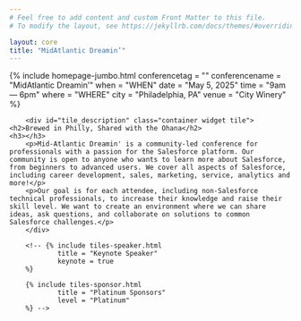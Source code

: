 ```yaml
---
# Feel free to add content and custom Front Matter to this file.
# To modify the layout, see https://jekyllrb.com/docs/themes/#overriding-theme-defaults

layout: core
title: "MidAtlantic Dreamin’"
---
```

<div class="container-flex">
        {% include homepage-jumbo.html
                conferencetag = ""
                conferencename = "MidAtlantic Dreamin’"
                when = "WHEN"
                date = "May 5, 2025"
                time = "9am &mdash; 6pm"
                where = "WHERE"
                city = "Philadelphia, PA"
                venue = "City Winery"
        %}

        <div id="tile_description" class="container widget tile">
	<h2>Brewed in Philly, Shared with the Ohana</h2>
	<h3></h3>
        <p>Mid-Atlantic Dreamin' is a community-led conference for professionals with a passion for the Salesforce platform. Our community is open to anyone who wants to learn more about Salesforce, from beginners to advanced users. We cover all aspects of Salesforce, including career development, sales, marketing, service, analytics and more!</p>
        <p>Our goal is for each attendee, including non-Salesforce technical professionals, to increase their knowledge and raise their skill level. We want to create an environment where we can share ideas, ask questions, and collaborate on solutions to common Salesforce challenges.</p>
        </div>

        <!-- {% include tiles-speaker.html 
                title = "Keynote Speaker"
                keynote = true
        %}

        {% include tiles-sponsor.html 
                title = "Platinum Sponsors"
                level = "Platinum"
        %} -->

</div>
